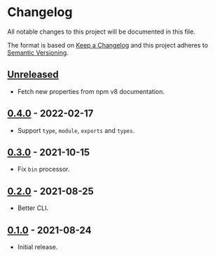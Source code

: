 # Changelog
All notable changes to this project will be documented in this file.

The format is based on [Keep a Changelog](http://keepachangelog.com/en/1.0.0/)
and this project adheres to [Semantic Versioning](http://semver.org/spec/v2.0.0.html).

## [Unreleased]
* Fetch new properties from npm v8 documentation.

## [0.4.0] - 2022-02-17
* Support `type`, `module`, `exports` and `types`.

## [0.3.0] - 2021-10-15
* Fix `bin` processor.

## [0.2.0] - 2021-08-25
* Better CLI.

## [0.1.0] - 2021-08-24
* Initial release.

[Unreleased]: https://github.com/valeriangalliat/pretty-package-json/compare/v0.4.0...HEAD
[0.4.0]: https://github.com/valeriangalliat/pretty-package-json/compare/v0.3.0...v0.4.0
[0.3.0]: https://github.com/valeriangalliat/pretty-package-json/compare/v0.2.0...v0.3.0
[0.2.0]: https://github.com/valeriangalliat/pretty-package-json/compare/v0.1.0...v0.2.0
[0.1.0]: https://github.com/valeriangalliat/pretty-package-json/tree/v0.1.0
